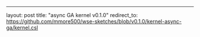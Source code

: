 ---
layout: post
title: "async GA kernel v0.1.0"
redirect_to: https://github.com/mmore500/wse-sketches/blob/v0.1.0/kernel-async-ga/kernel.csl

